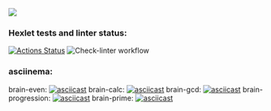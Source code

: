 <a href="https://github.com/PetrShirokov/python-project-lvl1"><img src="https://api.codeclimate.com/v1/badges/a99a88d28ad37a79dbf6/maintainability" /></a>
### Hexlet tests and linter status:
[![Actions Status](https://github.com/PetrShirokov/python-project-lvl1/workflows/hexlet-check/badge.svg)](https://github.com/PetrShirokov/python-project-lvl1/actions)
![Check-linter workflow](https://github.com/PetrShirokov/python-project-lvl1/actions/workflows/check-lint.yml/badge.svg)
### asciinema:
brain-even:
[![asciicast](https://asciinema.org/a/15AYuhHYxZ5rr8cOuxcW2ZYZc.svg)](https://asciinema.org/a/15AYuhHYxZ5rr8cOuxcW2ZYZc)
brain-calc:
[![asciicast](https://asciinema.org/a/WeKC3q3JbsLMMeh1QWbIdf8Or.svg)](https://asciinema.org/a/WeKC3q3JbsLMMeh1QWbIdf8Or)
brain-gcd:
[![asciicast](https://asciinema.org/a/zOqDjQHvukn6fdOYFsUm6mWDC.svg)](https://asciinema.org/a/zOqDjQHvukn6fdOYFsUm6mWDC)
brain-progression:
[![asciicast](https://asciinema.org/a/Gh4nnBibU3P1xTrsLo684rLwx.svg)](https://asciinema.org/a/Gh4nnBibU3P1xTrsLo684rLwx)
brain-prime:
[![asciicast](https://asciinema.org/a/wUiFz6kCFXYY5vikV1QEmXGQl.svg)](https://asciinema.org/a/wUiFz6kCFXYY5vikV1QEmXGQl)

